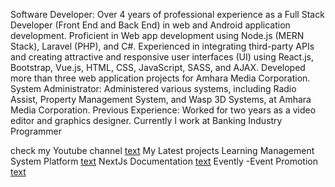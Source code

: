 Software Developer: Over 4 years of professional experience as a Full Stack
Developer (Front End and Back End) in web and Android application
development.
Proficient in Web app development using Node.js (MERN Stack), Laravel (PHP),
and C#. Experienced in integrating third-party APIs and creating attractive and
responsive user interfaces (UI) using React.js, Bootstrap, Vue.js, HTML, CSS,
JavaScript, SASS, and AJAX. Developed more than three web application
projects for Amhara Media Corporation.
System Administrator: Administered various systems, including Radio Assist,
Property Management System, and Wasp 3D Systems, at Amhara Media
Corporation.
Previous Experience: Worked for two years as a video editor and graphics
designer.
Currently I work at Banking Industry Programmer

check my Youtube channel
[text](https://studio.youtube.com/channel/UCLT52llVinUc-D06Vv5g_Dg)
My Latest projects
Learning Management System Platform
[text](https://www.youtube.com/watch?v=l7jXGYEiXVU&t=13s)
NextJs Documentation
[text](https://www.youtube.com/watch?v=23Hm5PuK4dU&list=PL6vJikSrFWg7yPI65eN3rzH_7y25cUOGA)
Evently -Event Promotion
[text](https://www.youtube.com/watch?v=zMOYdgFp7IU&list=PL6vJikSrFWg7yPI65eN3rzH_7y25cUOGA&index=3)

